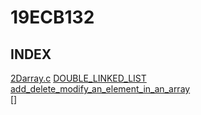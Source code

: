 # 19ECB132

## INDEX
[2Darray.c](2Darray.c)
[DOUBLE_LINKED_LIST](DOUBLE_LINKED_LIST)  
[add_delete_modify_an_element_in_an_array](add_delete_modify_an_element_in_an_array)  
[]
